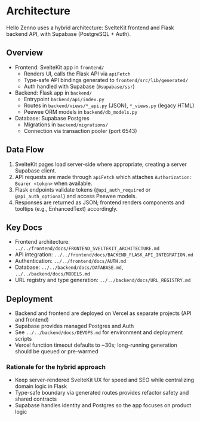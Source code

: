 # Architecture

Hello Zenno uses a hybrid architecture: SvelteKit frontend and Flask backend API, with Supabase (PostgreSQL + Auth).

## Overview

- Frontend: SvelteKit app in `frontend/`
  - Renders UI, calls the Flask API via `apiFetch`
  - Type-safe API bindings generated to `frontend/src/lib/generated/`
  - Auth handled with Supabase (`@supabase/ssr`)
- Backend: Flask app in `backend/`
  - Entrypoint `backend/api/index.py`
  - Routes in `backend/views/*_api.py` (JSON), `*_views.py` (legacy HTML)
  - Peewee ORM models in `backend/db_models.py`
- Database: Supabase Postgres
  - Migrations in `backend/migrations/`
  - Connection via transaction pooler (port 6543)

## Data Flow

1. SvelteKit pages load server-side where appropriate, creating a server Supabase client.
2. API requests are made through `apiFetch` which attaches `Authorization: Bearer <token>` when available.
3. Flask endpoints validate tokens (`@api_auth_required` or `@api_auth_optional`) and access Peewee models.
4. Responses are returned as JSON; frontend renders components and tooltips (e.g., EnhancedText) accordingly.

## Key Docs

- Frontend architecture: `../../frontend/docs/FRONTEND_SVELTEKIT_ARCHITECTURE.md`
- API integration: `../../frontend/docs/BACKEND_FLASK_API_INTEGRATION.md`
- Authentication: `../../frontend/docs/AUTH.md`
- Database: `../../backend/docs/DATABASE.md`, `../../backend/docs/MODELS.md`
- URL registry and type generation: `../../backend/docs/URL_REGISTRY.md`

## Deployment

- Backend and frontend are deployed on Vercel as separate projects (API and frontend)
- Supabase provides managed Postgres and Auth
- See `../../backend/docs/DEVOPS.md` for environment and deployment scripts
- Vercel function timeout defaults to ~30s; long-running generation should be queued or pre-warmed

### Rationale for the hybrid approach

- Keep server-rendered SvelteKit UX for speed and SEO while centralizing domain logic in Flask
- Type-safe boundary via generated routes provides refactor safety and shared contracts
- Supabase handles identity and Postgres so the app focuses on product logic
